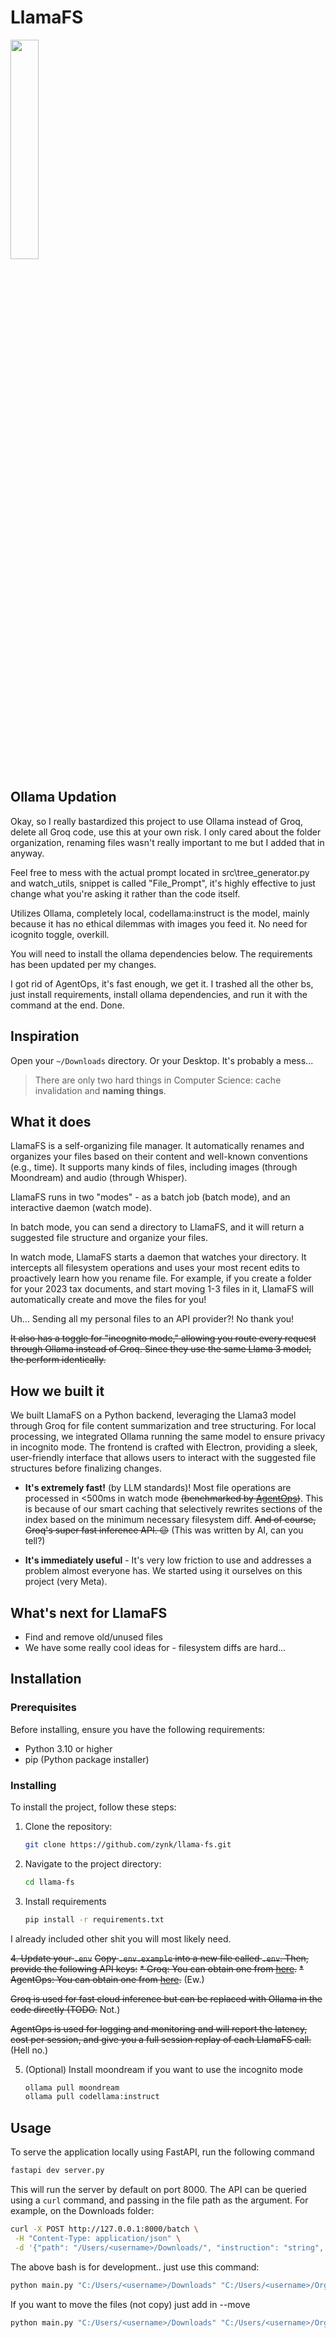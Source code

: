 # LlamaFS

<img src="electron-react-app/assets/llama_fs.png" width="30%" />

## Ollama Updation

Okay, so I really bastardized this project to use Ollama instead of Groq, delete all Groq code, use this at your own risk. I only cared about the folder organization, renaming files wasn't really important to me but I added that in anyway.

Feel free to mess with the actual prompt located in src\tree_generator.py and watch_utils, snippet is called "File_Prompt", it's highly effective to just change what you're asking it rather than the code itself.

Utilizes Ollama, completely local, codellama:instruct is the model, mainly because it has no ethical dilemmas with images you feed it. No need for icognito toggle, overkill.

You will need to install the ollama dependencies below. The requirements has been updated per my changes.

I got rid of AgentOps, it's fast enough, we get it. I trashed all the other bs, just install requirements, install ollama dependencies, and run it with the command at the end. Done.

## Inspiration

Open your `~/Downloads` directory. Or your Desktop. It's probably a mess...

> There are only two hard things in Computer Science: cache invalidation and **naming things**.

## What it does

LlamaFS is a self-organizing file manager. It automatically renames and organizes your files based on their content and well-known conventions (e.g., time). It supports many kinds of files, including images (through Moondream) and audio (through Whisper).

LlamaFS runs in two "modes" - as a batch job (batch mode), and an interactive daemon (watch mode).

In batch mode, you can send a directory to LlamaFS, and it will return a suggested file structure and organize your files.

In watch mode, LlamaFS starts a daemon that watches your directory. It intercepts all filesystem operations and uses your most recent edits to proactively learn how you rename file. For example, if you create a folder for your 2023 tax documents, and start moving 1-3 files in it, LlamaFS will automatically create and move the files for you!

Uh... Sending all my personal files to an API provider?! No thank you!

~~It also has a toggle for "incognito mode," allowing you route every request through Ollama instead of Groq. Since they use the same Llama 3 model, the perform identically.~~

## How we built it

We built LlamaFS on a Python backend, leveraging the Llama3 model through Groq for file content summarization and tree structuring. For local processing, we integrated Ollama running the same model to ensure privacy in incognito mode. The frontend is crafted with Electron, providing a sleek, user-friendly interface that allows users to interact with the suggested file structures before finalizing changes.

- **It's extremely fast!** (by LLM standards)! Most file operations are processed in <500ms in watch mode ~~(benchmarked by [AgentOps](https://agentops.ai/?utm_source=llama-fs))~~. This is because of our smart caching that selectively rewrites sections of the index based on the minimum necessary filesystem diff. ~~And of course, Groq's super fast inference API. 😉~~ (This was written by AI, can you tell?)

- **It's immediately useful** - It's very low friction to use and addresses a problem almost everyone has. We started using it ourselves on this project (very Meta).

## What's next for LlamaFS

- Find and remove old/unused files
- We have some really cool ideas for - filesystem diffs are hard...

## Installation

### Prerequisites

Before installing, ensure you have the following requirements:
- Python 3.10 or higher
- pip (Python package installer)

### Installing

To install the project, follow these steps:
1. Clone the repository:
   ```bash
   git clone https://github.com/zynk/llama-fs.git
   ```

2. Navigate to the project directory:
    ```bash
    cd llama-fs
    ```

3. Install requirements
   ```bash
   pip install -r requirements.txt
   ```
I already included other shit you will most likely need.

~~4. Update your `.env`~~
~~Copy `.env.example` into a new file called `.env`. Then, provide the following API keys:~~
~~* Groq: You can obtain one from [here](https://console.groq.com/keys).~~
~~* AgentOps: You can obtain one from [here](https://app.agentops.ai/settings/projects).~~ (Ew.)

~~Groq is used for fast cloud inference but can be replaced with Ollama in the code directly (TODO.~~ Not.)

~~AgentOps is used for logging and monitoring and will report the latency, cost per session, and give you a full session replay of each LlamaFS call.~~ (Hell no.)

5. (Optional) Install moondream if you want to use the incognito mode
    ```bash
    ollama pull moondream
    ollama pull codellama:instruct
    ```

## Usage

To serve the application locally using FastAPI, run the following command
   ```bash
   fastapi dev server.py
   ```

This will run the server by default on port 8000. The API can be queried using a `curl` command, and passing in the file path as the argument. For example, on the Downloads folder:
   ```bash
   curl -X POST http://127.0.0.1:8000/batch \
    -H "Content-Type: application/json" \
    -d '{"path": "/Users/<username>/Downloads/", "instruction": "string", "incognito": false}'
   ```

The above bash is for development.. just use this command:
   ```bash
   python main.py "C:/Users/<username>/Downloads" "C:/Users/<username>/Organized" --auto-yes
   ```

If you want to move the files (not copy) just add in --move
   ```bash
   python main.py "C:/Users/<username>/Downloads" "C:/Users/<username>/Organized" --move --auto-yes
   ```
